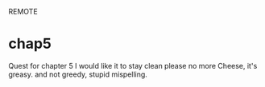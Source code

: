 REMOTE
# chap5
Quest for chapter 5
I would like it to stay clean
please
no more Cheese, it's greasy. and not greedy, stupid mispelling.
